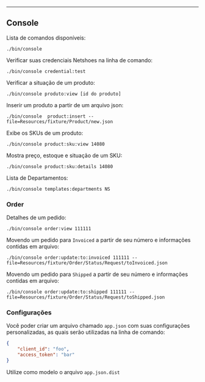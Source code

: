 ---

## Console

Lista de comandos disponíveis:

    ./bin/console

Verificar suas credenciais Netshoes na linha de comando:

    ./bin/console credential:test

Verificar a situação de um produto:

    ./bin/console produto:view [id do produto]

Inserir um produto a partir de um arquivo json:

    ./bin/console  product:insert --file=Resources/fixture/Product/new.json

Exibe os SKUs de um produto:

    ./bin/console product:sku:view 14080

Mostra preço, estoque e situação de um SKU:

    ./bin/console product:sku:details 14080


Lista de Departamentos:

    ./bin/console templates:departments NS

### Order

Detalhes de um pedido:

    ./bin/console order:view 111111

Movendo um pedido para ``Invoiced`` a partir de seu número e informações contidas em arquivo:

    ./bin/console order:update:to:invoiced 111111 --file=Resources/fixture/Order/Status/Request/toInvoiced.json

Movendo um pedido para ``Shipped`` a partir de seu número e informações contidas em arquivo:

    ./bin/console order:update:to:shipped 111111 --file=Resources/fixture/Order/Status/Request/toShipped.json



### Configurações

Você poder criar um arquivo chamado ``app.json`` com suas configurações personalizadas, as quais serão utilizadas na linha de comando:

``` JSON
{
    "client_id": "foo",
    "access_token": "bar"
}
```

Utilize como modelo o arquivo ``app.json.dist``
